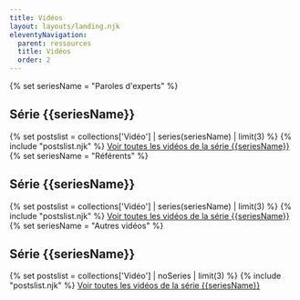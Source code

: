 ```yaml
---
title: Vidéos
layout: layouts/landing.njk
eleventyNavigation:
  parent: ressources
  title: Vidéos
  order: 2
---
```

<article class="fr-mb-6w">
	{% set seriesName = "Paroles d'experts" %}
	<h2>Série {{seriesName}}</h2>
	{% set postslist = collections['Vidéo'] | series(seriesName) | limit(3) %}
	{% include "postslist.njk" %}
	<a href="/videos/serie/{{ seriesName | slugify }}">Voir toutes les vidéos de la série {{seriesName}}</a>
</article>

<article class="fr-mb-6w">
	{% set seriesName = "Référents" %}
	<h2>Série {{seriesName}}</h2>
	{% set postslist = collections['Vidéo'] | series(seriesName) | limit(3) %}
	{% include "postslist.njk" %}
	<a href="/videos/serie/{{ seriesName | slugify }}">Voir toutes les vidéos de la série {{seriesName}}</a>
</article>

<article class="fr-mb-6w">
	{% set seriesName = "Autres vidéos" %}
	<h2>Série {{seriesName}}</h2>
	{% set postslist = collections['Vidéo'] | noSeries | limit(3) %}
	{% include "postslist.njk" %}
	<a href="/videos/serie/{{ seriesName | slugify }}">Voir toutes les vidéos de la série {{seriesName}}</a>
</article>
